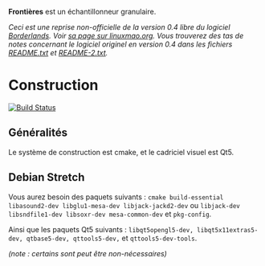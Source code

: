 **Frontières** est un échantillonneur granulaire.

*Ceci est une reprise non-officielle de la version 0.4 libre du logiciel [Borderlands](http://borderlands-granular.com/).  Voir [sa page sur linuxmao.org](http://linuxmao.org/borderlands). Vous trouverez des tas de notes concernant le logiciel originel en version 0.4 dans les fichiers [README.txt](README.txt) et [README-2.txt](README-2.txt).*


# Construction

[![Build Status](https://semaphoreci.com/api/v1/jpcima/frontieres/branches/master/badge.svg)](https://semaphoreci.com/jpcima/frontieres)

## Généralités

Le système de construction est cmake, et le cadriciel visuel est Qt5.


## Debian Stretch
 
Vous aurez besoin des paquets suivants : `cmake build-essential libasound2-dev libglu1-mesa-dev libjack-jackd2-dev` ou `libjack-dev libsndfile1-dev libsoxr-dev mesa-common-dev` et `pkg-config`.

Ainsi que les paquets Qt5 suivants : `libqt5opengl5-dev, libqt5x11extras5-dev, qtbase5-dev, qttools5-dev,` et `qttools5-dev-tools`.

_(note : certains sont peut être non-nécessaires)_
